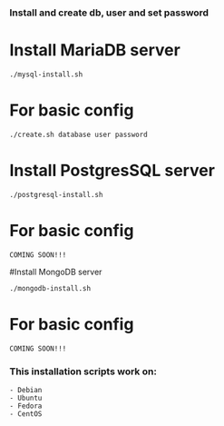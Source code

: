 ### Install and create db, user and set password

# Install MariaDB server

```
./mysql-install.sh
```
# For basic config

```
./create.sh database user password
```

# Install PostgresSQL server

```
./postgresql-install.sh
```

# For basic config

```
COMING SOON!!!
```

#Install MongoDB server

```
./mongodb-install.sh
```

# For basic config

```
COMING SOON!!!
```

### This installation scripts work on:

```
- Debian
- Ubuntu
- Fedora
- CentOS
```
